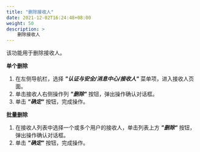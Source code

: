 ```yaml
---
title: "删除接收人"
date: 2021-12-02T16:24:48+08:00
weight: 50
description: >
    删除接收人
---
```


该功能用于删除接收人。

**单个删除**

1. 在左侧导航栏，选择 **_"认证与安全/消息中心/接收人"_** 菜单项，进入接收人页面。
2. 单击接收人右侧操作列 **_"删除"_** 按钮，弹出操作确认对话框。
2. 单击 **_"确定"_** 按钮，完成操作。

**批量删除**

1. 在接收人列表中选择一个或多个用户的接收人，单击列表上方 **_"删除"_** 按钮，弹出操作确认对话框。
2. 单击 **_"确定"_** 按钮，完成操作。 